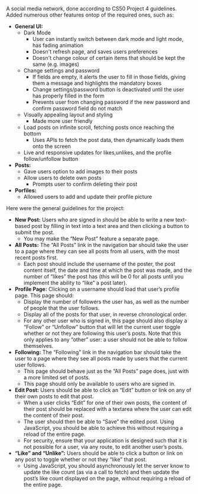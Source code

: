 A social media network, done according to CS50 Project 4 guidelines. Added numerous other features ontop of the required ones, such as:

-   **General UI:**
    -   Dark Mode
        -   User can instantly switch between dark mode and light mode, has fading animation
        -   Doesn't refresh page, and saves users preferences
        -   Doesn't change colour of certain items that should be kept the same (e.g. images)
    -   Change settings and password
        -   If fields are empty, it alerts the user to fill in those fields, giving them a message and highlights the mandatory boxes
        -   Change settings/password button is deactivated until the user has properly filled in the form
        -   Prevents user from changing password if the new password and confirm password field do not match
    -   Visually appealing layout and styling
        -   Made more user friendly
    -   Load posts on infinite scroll, fetching posts once reaching the bottom
        -   Uses APIs to fetch the post data, then dynamically loads them onto the screen
    -   Live and responsive updates for likes,unlikes, and the profile follow/unfollow button
-   **Posts:**
    -   Gave users option to add images to their posts
    -   Allow users to delete own posts
        -   Prompts user to confirm deleting their post
-   **Porfiles:**
    -   Allowed users to add and update their profile picture

Here were the general guidelines for the project:

-   **New Post:** Users who are signed in should be able to write a new text-based post by filling in text into a text area and then clicking a button to submit the post.
    -   You may make the “New Post” feature a separate page.
-   **All Posts:** The “All Posts” link in the navigation bar should take the user to a page where they can see all posts from all users, with the most recent posts first.
    -   Each post should include the username of the poster, the post content itself, the date and time at which the post was made, and the number of “likes” the post has (this will be 0 for all posts until you implement the ability to “like” a post later).
-   **Profile Page:** Clicking on a username should load that user’s profile page. This page should:
    -   Display the number of followers the user has, as well as the number of people that the user follows.
    -   Display all of the posts for that user, in reverse chronological order.
    -   For any other user who is signed in, this page should also display a “Follow” or “Unfollow” button that will let the current user toggle whether or not they are following this user’s posts. Note that this only applies to any “other” user: a user should not be able to follow themselves.
-   **Following:** The “Following” link in the navigation bar should take the user to a page where they see all posts made by users that the current user follows.
    -   This page should behave just as the “All Posts” page does, just with a more limited set of posts.
    -   This page should only be available to users who are signed in.
-   **Edit Post:** Users should be able to click an “Edit” button or link on any of their own posts to edit that post.
    -   When a user clicks “Edit” for one of their own posts, the content of their post should be replaced with a textarea where the user can edit the content of their post.
    -   The user should then be able to “Save” the edited post. Using JavaScript, you should be able to achieve this without requiring a reload of the entire page.
    -   For security, ensure that your application is designed such that it is not possible for a user, via any route, to edit another user’s posts.
-   **“Like” and “Unlike”:** Users should be able to click a button or link on any post to toggle whether or not they “like” that post.
    -   Using JavaScript, you should asynchronously let the server know to update the like count (as via a call to fetch) and then update the post’s like count displayed on the page, without requiring a reload of the entire page.
